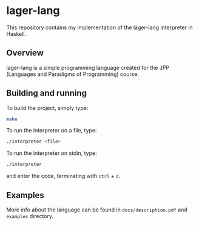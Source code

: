 # lager-lang

This repository contains my implementation of the lager-lang interpreter in
Haskell.

## Overview

lager-lang is a simple programming language created for the JPP (Languages and
Paradigms of Programming) course.

## Building and running

To build the project, simply type:
```bash
make
```
To run the interpreter on a file, type:
```bash
./interpreter <file>
```
To run the interpreter on stdin, type:
```bash
./interpreter
```
and enter the code, terminating with `ctrl` + `d`.

## Examples

More info about the language can be found in `docs/description.pdf` and
`examples` directory.
